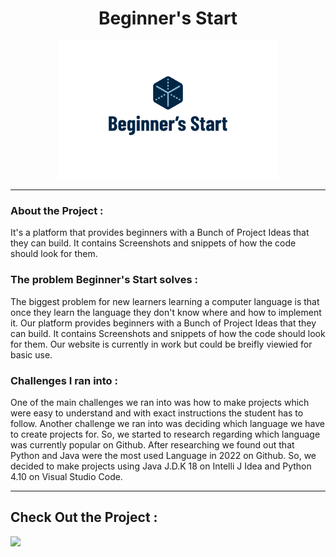 <div align="center"><h1>Beginner's Start</h1></div>
<div align="center"><img src="https://github.com/KrishGaur1354/Beginners-Start/blob/main/images/picto_118_183.png" , width=350 , length=450></div>

---

### About the Project : 
It's a platform that provides beginners with a Bunch of Project Ideas that they can build. It contains Screenshots and snippets of how the code should look for them.

### The problem Beginner's Start solves :
The biggest problem for new learners learning a computer language is that once they learn the language they don't know where and how to implement it. Our platform provides beginners with a Bunch of Project Ideas that they can build. It contains Screenshots and snippets of how the code should look for them. Our website is currently in work but could be breifly viewied for basic use.

### Challenges I ran into : 
One of the main challenges we ran into was how to make projects which were easy to understand and with exact instructions the student has to follow. Another challenge we ran into was deciding which language we have to create projects for. So, we started to research regarding which language was currently popular on Github. After researching we found out that Python and Java were the most used Language in 2022 on Github. So, we decided to make projects using Java J.D.K 18 on Intelli J Idea and Python 4.10 on Visual Studio Code.

---

## Check Out the Project :
<a href="https://krishgaur1354.github.io/Beginners-Start/"><img src="https://devfolio-prod.s3.ap-south-1.amazonaws.com/hackathons/c3e5991984e3466bb0ffebf017252b36/projects/8006f3bde34d4a7e94dd8b9fbb714e2b/23847ffe-6a73-43fa-a779-637ad9b393c8.png"></a>


